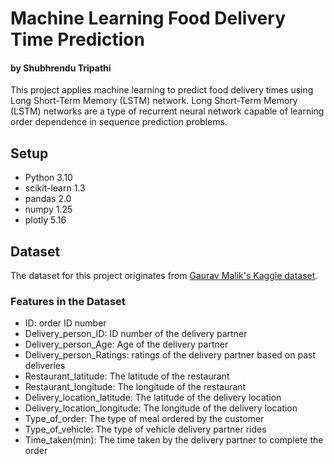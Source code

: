 # Machine Learning Food Delivery Time Prediction
#### by Shubhrendu Tripathi

This project applies machine learning to predict food delivery times using Long Short-Term Memory (LSTM) network. 
Long Short-Term Memory (LSTM) networks are a type of recurrent neural network capable of learning order dependence in sequence prediction problems.

## Setup

* Python 3.10
* scikit-learn 1.3
* pandas 2.0
* numpy 1.25
* plotly 5.16

## Dataset

The dataset for this project originates from 
[Gaurav Malik's Kaggle dataset](https://www.kaggle.com/datasets/gauravmalik26/food-delivery-dataset). 


### Features in the Dataset

* ID: order ID number 
* Delivery_person_ID: ID number of the delivery partner
* Delivery_person_Age: Age of the delivery partner
* Delivery_person_Ratings: ratings of the delivery partner based on past deliveries
* Restaurant_latitude: The latitude of the restaurant
* Restaurant_longitude: The longitude of the restaurant
* Delivery_location_latitude: The latitude of the delivery location
* Delivery_location_longitude: The longitude of the delivery location
* Type_of_order: The type of meal ordered by the customer
* Type_of_vehicle: The type of vehicle delivery partner rides
* Time_taken(min): The time taken by the delivery partner to complete the order
